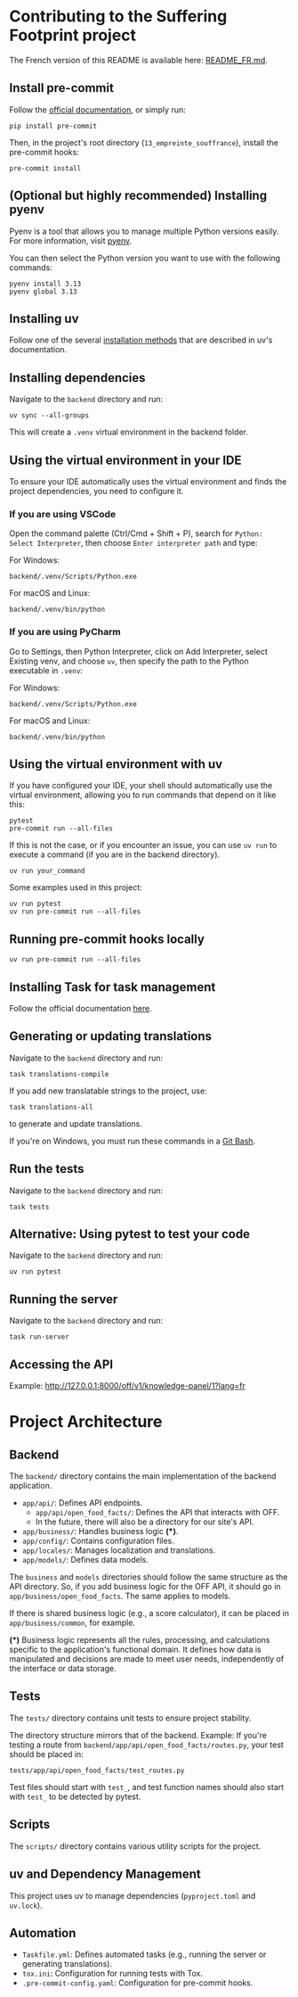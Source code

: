 # Contributing to the Suffering Footprint project

The French version of this README is available here: [README_FR.md](README_FR.md).

## Install pre-commit

Follow the [official documentation](https://pre-commit.com/), or simply run:

    pip install pre-commit

Then, in the project's root directory (`13_empreinte_souffrance`), install the pre-commit hooks:

    pre-commit install

## (Optional but highly recommended) Installing pyenv

Pyenv is a tool that allows you to manage multiple Python versions easily.\
For more information, visit [pyenv](https://github.com/pyenv/pyenv-installer).

You can then select the Python version you want to use with the following commands:

    pyenv install 3.13
    pyenv global 3.13

## Installing uv

Follow one of the several [installation methods](https://docs.astral.sh/uv/getting-started/installation/) that are described in uv's documentation.

## Installing dependencies

Navigate to the `backend` directory and run:

    uv sync --all-groups

This will create a `.venv` virtual environment in the backend folder.

## Using the virtual environment in your IDE

To ensure your IDE automatically uses the virtual environment and finds the project dependencies, you need to configure it.

### If you are using VSCode

Open the command palette (Ctrl/Cmd + Shift + P), search for `Python: Select Interpreter`, then choose `Enter interpreter path` and type:

For Windows:
    
    backend/.venv/Scripts/Python.exe

For macOS and Linux:
    
    backend/.venv/bin/python

### If you are using PyCharm

Go to Settings, then Python Interpreter, click on Add Interpreter, select Existing venv, and choose `uv`, then specify the path to the Python executable in `.venv`:

For Windows:
    
    backend/.venv/Scripts/Python.exe

For macOS and Linux:
    
    backend/.venv/bin/python

## Using the virtual environment with uv

If you have configured your IDE, your shell should automatically use the virtual environment, allowing you to run commands that depend on it like this:

    pytest
    pre-commit run --all-files

If this is not the case, or if you encounter an issue, you can use `uv run` to execute a command (if you are in the backend directory).

    uv run your_command

Some examples used in this project:

    uv run pytest
    uv run pre-commit run --all-files

## Running pre-commit hooks locally

    uv run pre-commit run --all-files

## Installing Task for task management

Follow the official documentation [here](https://taskfile.dev/installation/).

## Generating or updating translations

Navigate to the `backend` directory and run:

    task translations-compile

If you add new translatable strings to the project, use:

    task translations-all

to generate and update translations.

If you're on Windows, you must run these commands in a [Git Bash](https://gitforwindows.org/).

## Run the tests

Navigate to the `backend` directory and run:

    task tests

## Alternative: Using pytest to test your code

Navigate to the `backend` directory and run:

    uv run pytest

## Running the server

Navigate to the `backend` directory and run:

    task run-server

## Accessing the API

Example: <http://127.0.0.1:8000/off/v1/knowledge-panel/1?lang=fr>


# Project Architecture

## Backend

The `backend/` directory contains the main implementation of the backend application.

- `app/api/`: Defines API endpoints.
  - `app/api/open_food_facts/`: Defines the API that interacts with OFF.
  - In the future, there will also be a directory for our site's API.
- `app/business/`: Handles business logic **(*)**.
- `app/config/`: Contains configuration files.
- `app/locales/`: Manages localization and translations.
- `app/models/`: Defines data models.

The `business` and `models` directories should follow the same structure as the API directory. So, if you add business logic for the OFF API, it should go in `app/business/open_food_facts`. The same applies to models.

If there is shared business logic (e.g., a score calculator), it can be placed in `app/business/common`, for example.

**(*)** Business logic represents all the rules, processing, and calculations specific to the application's functional domain. It defines how data is manipulated and decisions are made to meet user needs, independently of the interface or data storage.

## Tests

The `tests/` directory contains unit tests to ensure project stability.

The directory structure mirrors that of the backend. Example: If you're testing a route from `backend/app/api/open_food_facts/routes.py`, your test should be placed in:

    tests/app/api/open_food_facts/test_routes.py

Test files should start with `test_`, and test function names should also start with `test_` to be detected by pytest.

## Scripts

The `scripts/` directory contains various utility scripts for the project.

## uv and Dependency Management

This project uses uv to manage dependencies (`pyproject.toml` and `uv.lock`).

## Automation

- `Taskfile.yml`: Defines automated tasks (e.g., running the server or generating translations).
- `tox.ini`: Configuration for running tests with Tox.
- `.pre-commit-config.yaml`: Configuration for pre-commit hooks.
